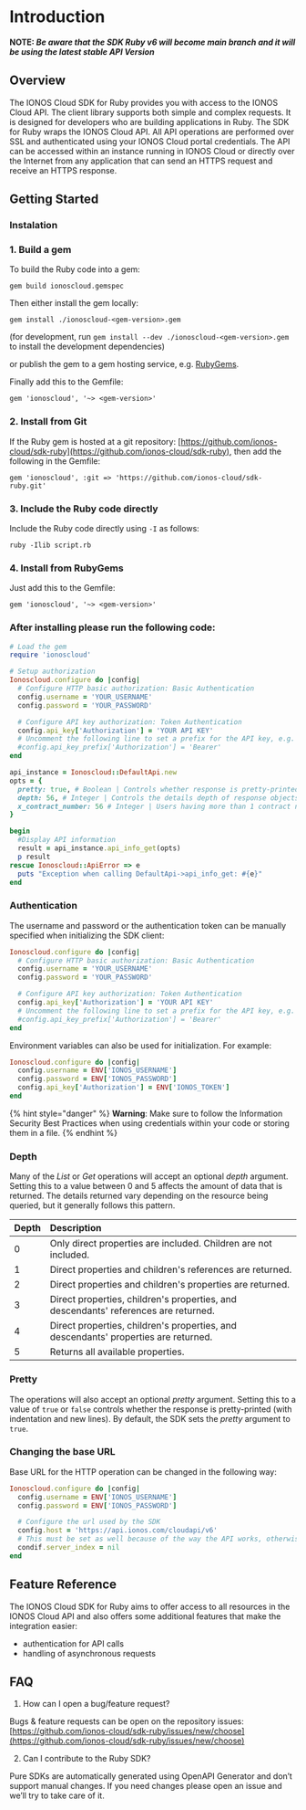 # Introduction

**NOTE:
_Be aware that the SDK Ruby v6 will become main branch and it will be using the latest stable API Version_**
## Overview

The IONOS Cloud SDK for Ruby provides you with access to the IONOS Cloud API. The client library supports both simple and complex requests. It is designed for developers who are building applications in Ruby. The SDK for Ruby wraps the IONOS Cloud API. All API operations are performed over SSL and authenticated using your IONOS Cloud portal credentials. The API can be accessed within an instance running in IONOS Cloud or directly over the Internet from any application that can send an HTTPS request and receive an HTTPS response.

## Getting Started

### Instalation

### 1. Build a gem

To build the Ruby code into a gem:

```text
gem build ionoscloud.gemspec
```

Then either install the gem locally:

```text
gem install ./ionoscloud-<gem-version>.gem
```

\(for development, run `gem install --dev ./ionoscloud-<gem-version>.gem` to install the development dependencies\)

or publish the gem to a gem hosting service, e.g. [RubyGems](https://rubygems.org/).

Finally add this to the Gemfile:

```text
gem 'ionoscloud', '~> <gem-version>'
```

### 2. Install from Git

If the Ruby gem is hosted at a git repository: [https://github.com/ionos-cloud/sdk-ruby](https://github.com/ionos-cloud/sdk-ruby), then add the following in the Gemfile:

```text
gem 'ionoscloud', :git => 'https://github.com/ionos-cloud/sdk-ruby.git'
```

### 3. Include the Ruby code directly

Include the Ruby code directly using `-I` as follows:

```text
ruby -Ilib script.rb
```

### 4. Install from RubyGems

Just add this to the Gemfile:

```text
gem 'ionoscloud', '~> <gem-version>'
```

### After installing please run the following code:

```ruby
# Load the gem
require 'ionoscloud'

# Setup authorization
Ionoscloud.configure do |config|
  # Configure HTTP basic authorization: Basic Authentication
  config.username = 'YOUR_USERNAME'
  config.password = 'YOUR_PASSWORD'

  # Configure API key authorization: Token Authentication
  config.api_key['Authorization'] = 'YOUR API KEY'
  # Uncomment the following line to set a prefix for the API key, e.g. 'Bearer' (defaults to nil)
  #config.api_key_prefix['Authorization'] = 'Bearer'
end

api_instance = Ionoscloud::DefaultApi.new
opts = {
  pretty: true, # Boolean | Controls whether response is pretty-printed (with indentation and new lines)
  depth: 56, # Integer | Controls the details depth of response objects.  Eg. GET /datacenters/[ID]  - depth=0: only direct properties are included. Children (servers etc.) are not included  - depth=1: direct properties and children references are included  - depth=2: direct properties and children properties are included  - depth=3: direct properties and children properties and children's children are included  - depth=... and so on
  x_contract_number: 56 # Integer | Users having more than 1 contract need to provide contract number, against which all API requests should be executed
}

begin
  #Display API information
  result = api_instance.api_info_get(opts)
  p result
rescue Ionoscloud::ApiError => e
  puts "Exception when calling DefaultApi->api_info_get: #{e}"
end
```

### Authentication

The username and password or the authentication token can be manually specified when initializing the SDK client:

```ruby
Ionoscloud.configure do |config|
  # Configure HTTP basic authorization: Basic Authentication
  config.username = 'YOUR_USERNAME'
  config.password = 'YOUR_PASSWORD'

  # Configure API key authorization: Token Authentication
  config.api_key['Authorization'] = 'YOUR API KEY'
  # Uncomment the following line to set a prefix for the API key, e.g. 'Bearer' (defaults to nil)
  #config.api_key_prefix['Authorization'] = 'Bearer'
end
```

Environment variables can also be used for initialization. For example:

```ruby
Ionoscloud.configure do |config|
  config.username = ENV['IONOS_USERNAME']
  config.password = ENV['IONOS_PASSWORD']
  config.api_key['Authorization'] = ENV['IONOS_TOKEN']
end
```

{% hint style="danger" %}
**Warning**: Make sure to follow the Information Security Best Practices when using credentials within your code or storing them in a file.
{% endhint %}

### Depth

Many of the _List_ or _Get_ operations will accept an optional _depth_ argument. Setting this to a value between 0 and 5 affects the amount of data that is returned. The details returned vary depending on the resource being queried, but it generally follows this pattern.

| Depth | Description |
| :--- | :--- |
| 0 | Only direct properties are included. Children are not included. |
| 1 | Direct properties and children's references are returned. |
| 2 | Direct properties and children's properties are returned. |
| 3 | Direct properties, children's properties, and descendants' references are returned. |
| 4 | Direct properties, children's properties, and descendants' properties are returned. |
| 5 | Returns all available properties. |

### Pretty

The operations will also accept an optional _pretty_ argument. Setting this to a value of `true` or `false` controls whether the response is pretty-printed \(with indentation and new lines\). By default, the SDK sets the _pretty_ argument to `true`.

### Changing the base URL

Base URL for the HTTP operation can be changed in the following way:

```ruby
Ionoscloud.configure do |config|
  config.username = ENV['IONOS_USERNAME']
  config.password = ENV['IONOS_PASSWORD']

  # Configure the url used by the SDK
  config.host = 'https://api.ionos.com/cloudapi/v6'
  # This must be set as well because of the way the API works, otherwise the set url will not be used
  condif.server_index = nil
end
```

## Feature Reference

The IONOS Cloud SDK for Ruby aims to offer access to all resources in the IONOS Cloud API and also offers some additional features that make the integration easier:

* authentication for API calls
* handling of asynchronous requests 

## FAQ

1. How can I open a bug/feature request? 

Bugs & feature requests can be open on the repository issues: [https://github.com/ionos-cloud/sdk-ruby/issues/new/choose](https://github.com/ionos-cloud/sdk-ruby/issues/new/choose)

2. Can I contribute to the Ruby SDK?

Pure SDKs are automatically generated using OpenAPI Generator and don’t support manual changes. If you need changes please open an issue and we’ll try to take care of it.

